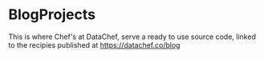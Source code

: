 # BlogProjects
This is where Chef's at DataChef, serve a ready to use source code, linked to the recipies published at https://datachef.co/blog
